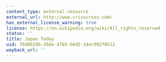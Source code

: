 ```yaml
---
content_type: external-resource
external_url: http://www.crisscross.com/
has_external_license_warning: true
license: https://en.wikipedia.org/wiki/All_rights_reserved
status: ''
title: Japan Today
uid: 76d8610b-36de-4765-b6d5-14ec902f0512
wayback_url: ''
---
```

